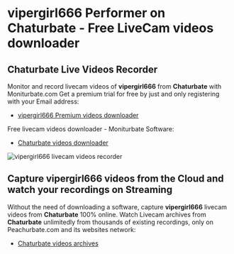 # vipergirl666 Performer on Chaturbate - Free LiveCam videos downloader

## Chaturbate Live Videos Recorder

Monitor and record livecam videos of **vipergirl666** from **Chaturbate** with Moniturbate.com
Get a premium trial for free by just and only registering with your Email address:
* [vipergirl666 Premium videos downloader](https://moniturbate.com/request-demo-licence-key.html)

Free livecam videos downloader - Moniturbate Software:
* [Chaturbate videos downloader](https://moniturbate.com/moniturbate-download-software.html)

![vipergirl666 livecam videos recorder](https://peachurnet.com/templates/moniturbate-software.png)


## Capture vipergirl666 videos from the Cloud and watch your recordings on Streaming

Without the need of downloading a software, capture **vipergirl666** livecam videos from **Chaturbate** 100% online.
Watch Livecam archives from **Chaturbate** unlimitedly from thousands of existing recordings, only on Peachurbate.com and its websites network:
* [Chaturbate videos archives](https://peachurnet.com/)